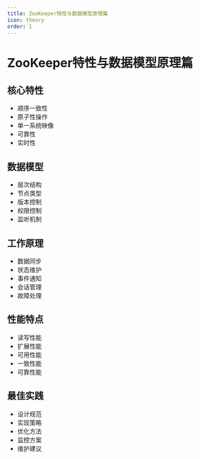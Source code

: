 ```yaml
---
title: ZooKeeper特性与数据模型原理篇
icon: theory
order: 1
---
```


# ZooKeeper特性与数据模型原理篇

## 核心特性
- 顺序一致性
- 原子性操作
- 单一系统映像
- 可靠性
- 实时性

## 数据模型
- 层次结构
- 节点类型
- 版本控制
- 权限控制
- 监听机制

## 工作原理
- 数据同步
- 状态维护
- 事件通知
- 会话管理
- 故障处理

## 性能特点
- 读写性能
- 扩展性能
- 可用性能
- 一致性能
- 可靠性能

## 最佳实践
- 设计规范
- 实现策略
- 优化方法
- 监控方案
- 维护建议
